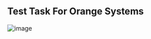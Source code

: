 ## Test Task For Orange Systems

![image](https://user-images.githubusercontent.com/58564568/138608985-e2fec6ae-d29f-4d05-aa8c-891b8e3d6c34.png)
